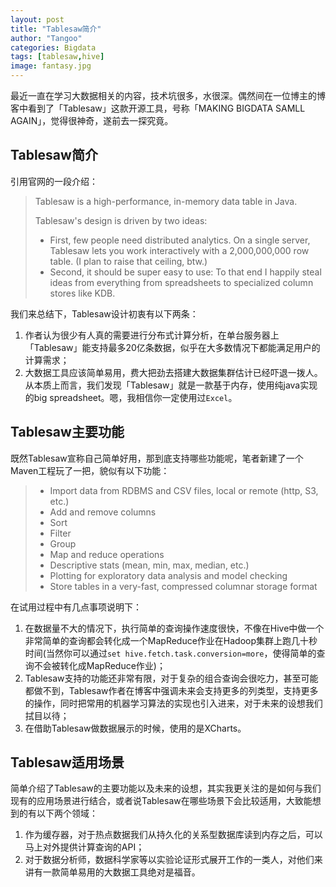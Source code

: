 ```yaml
---
layout: post
title: "Tablesaw简介"
author: "Tangoo"
categories: Bigdata
tags: [tablesaw,hive]
image: fantasy.jpg
---
```


最近一直在学习大数据相关的内容，技术坑很多，水很深。偶然间在一位博主的博客中看到了「Tablesaw」这款开源工具，号称「MAKING BIGDATA SAMLL AGAIN」，觉得很神奇，遂前去一探究竟。

## Tablesaw简介
引用官网的一段介绍：
> Tablesaw is a high-performance, in-memory data table in Java.
>
> Tablesaw's design is driven by two ideas: 
> - First, few people need distributed analytics. On a single server, Tablesaw lets you work interactively with a 2,000,000,000 row table. (I plan to raise that ceiling, btw.) 
> - Second, it should be super easy to use: To that end I happily steal ideas from everything from spreadsheets to specialized column stores like KDB.

我们来总结下，Tablesaw设计初衷有以下两条：
1. 作者认为很少有人真的需要进行分布式计算分析，在单台服务器上「Tablesaw」能支持最多20亿条数据，似乎在大多数情况下都能满足用户的计算需求；
2. 大数据工具应该简单易用，费大把劲去搭建大数据集群估计已经吓退一拨人。
从本质上而言，我们发现「Tablesaw」就是一款基于内存，使用纯java实现的big spreadsheet。嗯，我相信你一定使用过`Excel`。

## Tablesaw主要功能
既然Tablesaw宣称自己简单好用，那到底支持哪些功能呢，笔者新建了一个Maven工程玩了一把，貌似有以下功能：
> - Import data from RDBMS and CSV files, local or remote (http, S3, etc.)
> - Add and remove columns
> - Sort
> - Filter
> - Group
> - Map and reduce operations
> - Descriptive stats (mean, min, max, median, etc.)
> - Plotting for exploratory data analysis and model checking
> - Store tables in a very-fast, compressed columnar storage format

在试用过程中有几点事项说明下：
1. 在数据量不大的情况下，执行简单的查询操作速度很快，不像在Hive中做一个非常简单的查询都会转化成一个MapReduce作业在Hadoop集群上跑几十秒时间(当然你可以通过`set hive.fetch.task.conversion=more`，使得简单的查询不会被转化成MapReduce作业)；
2. Tablesaw支持的功能还非常有限，对于复杂的组合查询会很吃力，甚至可能都做不到，Tablesaw作者在博客中强调未来会支持更多的列类型，支持更多的操作，同时把常用的机器学习算法的实现也引入进来，对于未来的设想我们拭目以待；
3. 在借助Tablesaw做数据展示的时候，使用的是XCharts。

## Tablesaw适用场景
简单介绍了Tablesaw的主要功能以及未来的设想，其实我更关注的是如何与我们现有的应用场景进行结合，或者说Tablesaw在哪些场景下会比较适用，大致能想到的有以下两个领域：
1. 作为缓存器，对于热点数据我们从持久化的关系型数据库读到内存之后，可以马上对外提供计算查询的API；
2. 对于数据分析师，数据科学家等以实验论证形式展开工作的一类人，对他们来讲有一款简单易用的大数据工具绝对是福音。